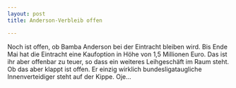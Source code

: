 ```yaml
---
layout: post
title: Anderson-Verbleib offen

---
```


Noch ist offen, ob Bamba Anderson bei der Eintracht bleiben wird. Bis Ende Mai hat die Eintracht eine Kaufoption in Höhe von 1,5 Millionen Euro. Das ist ihr aber offenbar zu teuer, so dass ein weiteres Leihgeschäft im Raum steht. Ob das aber klappt ist offen. Er einzig wirklich bundesligataugliche Innenverteidiger steht auf der Kippe. Oje...


